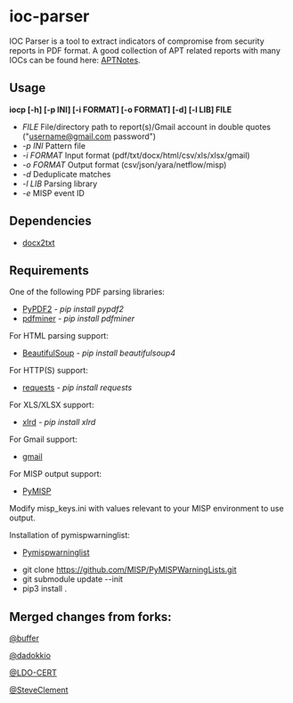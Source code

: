 # ioc-parser
IOC Parser is a tool to extract indicators of compromise from security reports in PDF format. A good collection of APT related reports with many IOCs can be found here: [APTNotes](https://github.com/kbandla/APTnotes).

## Usage
**iocp [-h] [-p INI] [-i FORMAT] [-o FORMAT] [-d] [-l LIB] FILE**
* *FILE* File/directory path to report(s)/Gmail account in double quotes ("username@gmail.com password")
* *-p INI* Pattern file
* *-i FORMAT* Input format (pdf/txt/docx/html/csv/xls/xlsx/gmail)
* *-o FORMAT* Output format (csv/json/yara/netflow/misp)
* *-d* Deduplicate matches
* *-l LIB* Parsing library
* *-e* MISP event ID


## Dependencies

* [docx2txt](http://docx2txt.sourceforge.net/)

## Requirements
One of the following PDF parsing libraries:
* [PyPDF2](https://github.com/mstamy2/PyPDF2) - *pip install pypdf2*
* [pdfminer](https://github.com/euske/pdfminer) - *pip install pdfminer*

For HTML parsing support:
* [BeautifulSoup](http://www.crummy.com/software/BeautifulSoup/) - *pip install beautifulsoup4*

For HTTP(S) support:
* [requests](http://docs.python-requests.org/en/latest/) - *pip install requests*

For XLS/XLSX support:
* [xlrd](https://github.com/python-excel/xlrd) - *pip install xlrd*

For Gmail support:
* [gmail](https://github.com/charlierguo/gmail)

For MISP output support:
* [PyMISP](https://github.com/MISP/PyMISP)

Modify misp_keys.ini with values relevant to your MISP environment to use output.

Installation of pymispwarninglist:
* [Pymispwarninglist](https://github.com/MISP/PyMISPWarningLists.git) 
- git clone https://github.com/MISP/PyMISPWarningLists.git
- git submodule update --init 
- pip3 install .


## Merged changes from forks:

[@buffer](https://github.com/buffer/ioc_parser/)

[@dadokkio](https://github.com/dadokkio/ioc_parser/)

[@LDO-CERT](https://github.com/LDO-CERT/ioc_parser/)

[@SteveClement](https://github.com/SteveClement/ioc_parser)
